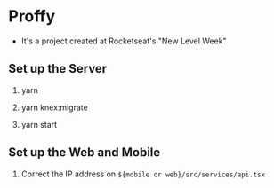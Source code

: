 # Proffy

* It's a project created at Rocketseat's "New Level Week"

## Set up the Server

1. yarn

2. yarn knex:migrate

3. yarn start

## Set up the Web and Mobile

1. Correct the IP address on `${mobile or web}/src/services/api.tsx`
